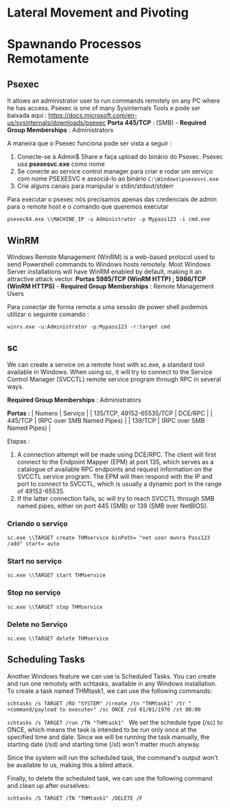 # Lateral Movement and Pivoting

# Spawnando Processos Remotamente

## Psexec

It allows an administrator user to run commands remotely on any PC where he has access. Psexec is one of many Sysinternals Tools e pode ser baixada aqui : https://docs.microsoft.com/en-us/sysinternals/downloads/psexec
**Porta 445/TCP** : (SMB) - **Required Group Memberships** : Administrators

A maneira que o Psexec funciona pode ser vista a seguir :

1. Conecte-se à Admin$ Share e faça upload do binário do Psexec. Psexec usa **psexesvc.exe** como nome
2. Se conecte ao service control manager para criar e rodar um serviço com nome PSEXESVC e associá-lo ao binário `C:\Windows\psexesvc.exe`
3. Crie alguns canais para manipular o stdin/stdout/stderr

Para executar o psexec nós precisamos apenas das credenciais de admin para o remote host e o comando que queremos executar

`psexec64.exe \\MACHINE_IP -u Administrator -p Mypass123 -i cmd.exe`

## WinRM

Windows Remote Management (WinRM) is a web-based protocol used to send Powershell commands to Windows hosts remotely. Most Windows Server installations will have WinRM enabled by default, making it an attractive attack vector.
**Portas 5985/TCP (WinRM HTTP) ; 5986/TCP (WinRM HTTPS)** - **Required Group Memberships** : Remote Management Users

Para conectar de forma remota a uma sessão de power shell podemos utilizar o seguinte comando :

`winrs.exe -u:Administrator -p:Mypass123 -r:target cmd`

## sc

We can create a service on a remote host with sc.exe, a standard tool available in Windows. When using sc, it will try to connect to the Service Control Manager (SVCCTL) remote service program through RPC in several ways.

**Required Group Memberships** : Administrators

**Portas :** 
| Numero | Serviço |
| 135/TCP, 49152-65535/TCP | DCE/RPC |
| 445/TCP | (RPC over SMB Named Pipes) |
| 139/TCP | (RPC over SMB Named Pipes) |

Etapas : 

1. A connection attempt will be made using DCE/RPC. The client will first connect to the Endpoint Mapper (EPM) at port 135, which serves as a catalogue of available RPC endpoints and request information on the SVCCTL service program. The EPM will then respond with the IP and port to connect to SVCCTL, which is usually a dynamic port in the range of 49152-65535.
2. If the latter connection fails, sc will try to reach SVCCTL through SMB named pipes, either on port 445 (SMB) or 139 (SMB over NetBIOS).

### Criando o serviço
`sc.exe \\TARGET create THMservice binPath= "net user munra Pass123 /add" start= auto`
### Start no serviço
`sc.exe \\TARGET start THMservice`
### Stop no serviço
`sc.exe \\TARGET stop THMservice`
### Delete no Serviço
`sc.exe \\TARGET delete THMservice`


## Scheduling Tasks

Another Windows feature we can use is Scheduled Tasks. You can create and run one remotely with schtasks, available in any Windows installation. To create a task named THMtask1, we can use the following commands:

`schtasks /s TARGET /RU "SYSTEM" /create /tn "THMtask1" /tr "<command/payload to execute>" /sc ONCE /sd 01/01/1970 /st 00:00 `

`schtasks /s TARGET /run /TN "THMtask1" `
We set the schedule type (/sc) to ONCE, which means the task is intended to be run only once at the specified time and date. Since we will be running the task manually, the starting date (/sd) and starting time (/st) won't matter much anyway.

Since the system will run the scheduled task, the command's output won't be available to us, making this a blind attack.

Finally, to delete the scheduled task, we can use the following command and clean up after ourselves:

`schtasks /S TARGET /TN "THMtask1" /DELETE /F`